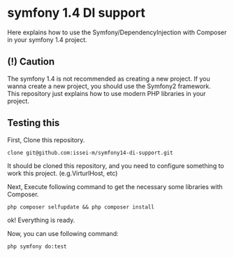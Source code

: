 symfony 1.4 DI support
======================

Here explains how to use the Symfony/DependencyInjection with Composer in your symfony 1.4 project.

(!) Caution
-----------

The symfony 1.4 is not recommended as creating a new project. If you wanna create a new project, you should use the Symfony2 framework.  
This repository just explains how to use modern PHP libraries in your project.

Testing this
------------

First, Clone this repository.

    clone git@github.com:issei-m/symfony14-di-support.git

It should be cloned this repository, and you need to configure something to work this project. (e.g.VirturlHost, etc)

Next, Execute following command to get the necessary some libraries with Composer.

    php composer selfupdate && php composer install

ok! Everything is ready.

Now, you can use following command:

    php symfony do:test
